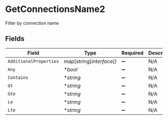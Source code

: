 # GetConnectionsName2

Filter by connection name


## Fields

| Field                    | Type                     | Required                 | Description              |
| ------------------------ | ------------------------ | ------------------------ | ------------------------ |
| `AdditionalProperties`   | map[string]*interface{}* | :heavy_minus_sign:       | N/A                      |
| `Any`                    | **bool*                  | :heavy_minus_sign:       | N/A                      |
| `Contains`               | **string*                | :heavy_minus_sign:       | N/A                      |
| `Gt`                     | **string*                | :heavy_minus_sign:       | N/A                      |
| `Gte`                    | **string*                | :heavy_minus_sign:       | N/A                      |
| `Le`                     | **string*                | :heavy_minus_sign:       | N/A                      |
| `Lte`                    | **string*                | :heavy_minus_sign:       | N/A                      |